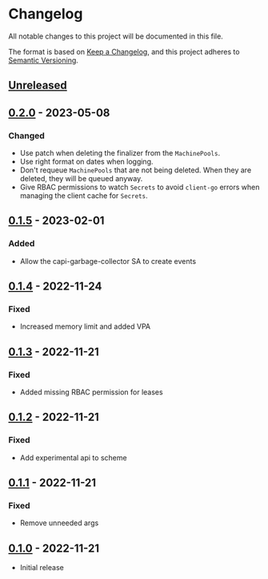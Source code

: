 # Changelog

All notable changes to this project will be documented in this file.

The format is based on [Keep a Changelog](https://keepachangelog.com/en/1.0.0/),
and this project adheres to [Semantic Versioning](https://semver.org/spec/v2.0.0.html).

## [Unreleased]

## [0.2.0] - 2023-05-08

### Changed

- Use patch when deleting the finalizer from the `MachinePools`.
- Use right format on dates when logging.
- Don't requeue `MachinePools` that are not being deleted. When they are deleted, they will be queued anyway.
- Give RBAC permissions to watch `Secrets` to avoid `client-go` errors when managing the client cache for `Secrets`.

## [0.1.5] - 2023-02-01

### Added

- Allow the capi-garbage-collector SA to create events 

## [0.1.4] - 2022-11-24

### Fixed

- Increased memory limit and added VPA

## [0.1.3] - 2022-11-21

### Fixed

- Added missing RBAC permission for leases

## [0.1.2] - 2022-11-21

### Fixed

- Add experimental api to scheme

## [0.1.1] - 2022-11-21

### Fixed

- Remove unneeded args

## [0.1.0] - 2022-11-21

- Initial release

[Unreleased]: https://github.com/giantswarm/capi-garbage-collector/compare/v0.2.0...HEAD
[0.2.0]: https://github.com/giantswarm/capi-garbage-collector/compare/v0.1.5...v0.2.0
[0.1.5]: https://github.com/giantswarm/capi-garbage-collector/compare/v0.1.4...v0.1.5
[0.1.4]: https://github.com/giantswarm/capi-garbage-collector/compare/v0.1.3...v0.1.4
[0.1.3]: https://github.com/giantswarm/capi-garbage-collector/compare/v0.1.2...v0.1.3
[0.1.2]: https://github.com/giantswarm/capi-garbage-collector/compare/v0.1.1...v0.1.2
[0.1.1]: https://github.com/giantswarm/capi-garbage-collector/compare/v0.1.0...v0.1.1
[0.1.0]: https://github.com/giantswarm/capi-garbage-collector/releases/tag/v0.1.0
